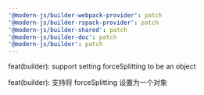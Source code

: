 ```yaml
---
'@modern-js/builder-webpack-provider': patch
'@modern-js/builder-rspack-provider': patch
'@modern-js/builder-shared': patch
'@modern-js/builder-doc': patch
'@modern-js/builder': patch
---
```


feat(builder): support setting forceSplitting to be an object

feat(builder): 支持将 forceSplitting 设置为一个对象
